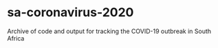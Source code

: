 # sa-coronavirus-2020
Archive of code and output for tracking the COVID-19 outbreak in South Africa
